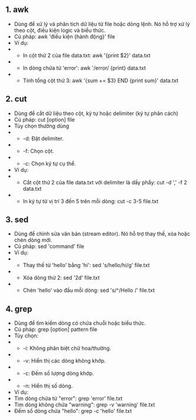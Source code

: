 ## 1. awk
* Dùng để xử lý và phân tích dữ liệu từ file hoặc dòng lệnh. Nó hỗ trợ xử lý theo cột, điều kiện logic và biểu thức.
* Cú pháp: awk 'điều kiện {hành động}' file
* Ví dụ: 
* * In cột thứ 2 của file data.txt: awk '{print $2}' data.txt
* * In dòng chứa từ 'error': awk '/error/ {print} data.txt
* * Tính tổng cột thứ 3: awk '{sum += $3} END {print sum}' data.txt
## 2. cut
* Dùng để cắt dữ liệu theo cột, ký tự hoặc delimiter (ký tự phân cách)
* Cú pháp: cut [option] file
* Tùy chọn thường dùng
* * -d: Đặt delimiter.
* * -f: Chọn cột.
* * -c: Chọn ký tự cụ thể.
* Ví dụ:
* * Cắt cột thứ 2 của file data.txt với delimiter là dấy phẩy: cut -d ',' -f 2 data.txt
* * In ký tự từ vị trí 3 đến 5 trên mỗi dòng: cut -c 3-5 file.txt
## 3. sed
* Dùng để chỉnh sửa văn bản (stream editor). Nó hỗ trợ thay thế, xóa hoặc chèn dòng mới.
* Cú pháp: sed 'command' file
* Ví dụ: 
* * Thay thế từ 'hello' bằng 'hi': sed 's/hello/hi/g' file.txt
* * Xóa dòng thứ 2: sed '2d' file.txt
* * Chèn 'hello' vào đầu mỗi dòng: sed 's/^/Hello /' file.txt
## 4. grep
* Dùng để tìm kiếm dòng có chứa chuỗi hoặc biểu thức.
* Cú pháp: grep [option] pattern file 
* Tùy chọn:
* * -i: Không phân biệt chữ hoa/thường.
* * -v: Hiển thị các dòng không khớp.
* * -c: Đếm số lượng dòng khớp.
* * -n: Hiển thị số dòng.
* Ví dụ:
* Tìm dòng chứa từ "error": grep 'error' file.txt
* Tìm dòng không chứa "warning": grep -v 'warning' file.txt
* Đếm số dòng chứa "hello": grep -c 'hello' file.txt